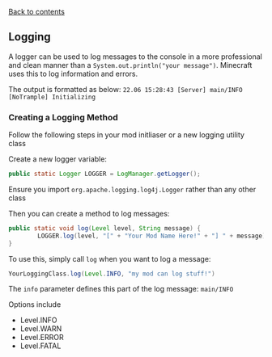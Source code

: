 [Back to contents](../README.md)

## Logging

A logger can be used to log messages to the console in a more professional and clean manner than a `System.out.println("your message")`.
Minecraft uses this to log information and errors.

The output is formatted as below:
`22.06 15:28:43 [Server] main/INFO [NoTrample] Initializing`

### Creating a Logging Method

Follow the following steps in your mod initliaser or a new logging utility class

Create a new logger variable:
```java
public static Logger LOGGER = LogManager.getLogger();
```

Ensure you import `org.apache.logging.log4j.Logger` rather than any other class

Then you can create a method to log messages:

```java
public static void log(Level level, String message) {
        LOGGER.log(level, "[" + "Your Mod Name Here!" + "] " + message);
}
```

To use this, simply call `log` when you want to log a message:
```java
YourLoggingClass.log(Level.INFO, "my mod can log stuff!")
```

The `info` parameter defines this part of the log message: `main/INFO`

Options include
- Level.INFO
- Level.WARN
- Level.ERROR
- Level.FATAL

